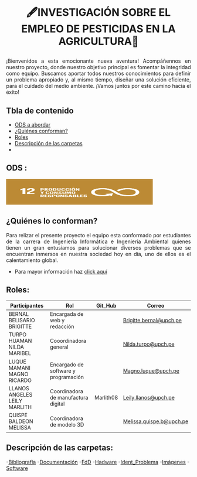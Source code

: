 # <p align="center"> 🖋️INVESTIGACIÓN SOBRE EL EMPLEO DE PESTICIDAS EN LA AGRICULTURA🌱 </p>


<p align="justify">
¡Bienvenidos a esta emocionante nueva aventura! Acompáñennos en nuestro proyecto, donde nuestro objetivo principal es fomentar la integridad como equipo. Buscamos aportar todos nuestros conocimientos para definir un problema apropiado y, al mismo tiempo, diseñar una solución eficiente, para el cuidado del medio ambiente. ¡Vamos juntos por este camino hacia el éxito!
</p>


## Tbla de contenido

  - [ODS a abordar](#ods)
  - [¿Quiénes conforman?](#quiénes-lo-conforman)
  - [Roles](#roles)
  - [Descripción de las carpetas](#descripción-de-las-carpetas)
  - 
## ODS :
  <img src="https://github.com/Fx2048/Team_4_FdD/blob/main/Im%C3%A1genes/logo_12.png" width="400" height="70" style="margin: auto;">




## ¿Quiénes lo conforman?
<p align="justify">
Para relizar el presente proyecto el equipo esta conformado por estudiantes de la carrera de Ingeniería Informática e Ingeniería Ambiental quienes tienen un gran entusiamos para solucionar diversos problemas que se encuentran inmersos en nuestra sociedad hoy en día, uno de ellos es el calentamiento global.
</p>

- Para mayor información haz [click aquí](https://github.com/Fx2048/Team_4_FdD/tree/main/FdD/Entregables/Qui%C3%A9nes_conformamos)

## Roles:

| Participantes | Rol | Git_Hub | Correo |
| --- | --- | --- | ---|
| BERNAL BELISARIO BRIGITTE | Encargada de web y redacción |  | Brigitte.bernal@upch.pe |
| TURPO HUAMAN NILDA MARIBEL | Cooordinadora general | | Nilda.turpo@upch.pe |
| LUQUE MAMANI MAGNO RICARDO | Encargado de software y programación|  | Magno.luque@upch.pe |
| LLANOS ANGELES LEILY MARLITH | Coordinadora de manufactura digital | Marlith08| Leily.llanos@upch.pe |
| QUISPE BALDEON MELISSA | Coordinadora de modelo 3D|  | Melissa.quispe.b@upch.pe |


## Descripción de las carpetas:

-[Bibliografía]()
-[Documentación]()
-[FdD]()
-[Hadware]()
-[Ident_Problema]()
-[Imágenes]()
-[Software]()
